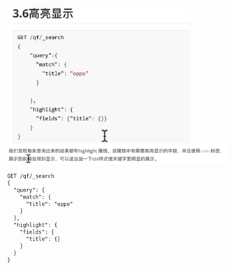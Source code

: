 ![](pics/高亮显示.png)
![](pics/高亮显示02.png)

```shell script
GET /qf/_search
{
  "query": {
    "match": {
      "title": "oppo"
    }
  },
  "highlight": {
    "fields": {
      "title": {}
    }
  }
}
```